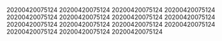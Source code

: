 20200420075124
20200420075124
20200420075124
20200420075124
20200420075124
20200420075124
20200420075124
20200420075124
20200420075124
20200420075124
20200420075124
20200420075124
20200420075124
20200420075124
20200420075124
